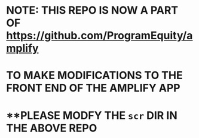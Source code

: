 # **NOTE: THIS REPO IS NOW A PART OF https://github.com/ProgramEquity/amplify**
# **TO MAKE MODIFICATIONS TO THE FRONT END OF THE AMPLIFY APP**
# **PLEASE MODFY THE `scr` DIR IN THE ABOVE REPO
